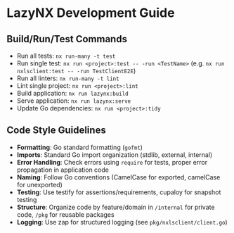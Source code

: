# LazyNX Development Guide

## Build/Run/Test Commands

- Run all tests: `nx run-many -t test`
- Run single test: `nx run <project>:test -- -run <TestName>` (e.g. `nx run nxlsclient:test -- -run TestClientE2E`)
- Run all linters: `nx run-many -t lint`
- Lint single project: `nx run <project>:lint`
- Build application: `nx run lazynx:build`
- Serve application: `nx run lazynx:serve`
- Update Go dependencies: `nx run <project>:tidy`

## Code Style Guidelines

- **Formatting**: Go standard formatting (`gofmt`)
- **Imports**: Standard Go import organization (stdlib, external, internal)
- **Error Handling**: Check errors using `require` for tests, proper error propagation in application code
- **Naming**: Follow Go conventions (CamelCase for exported, camelCase for unexported)
- **Testing**: Use testify for assertions/requirements, cupaloy for snapshot testing
- **Structure**: Organize code by feature/domain in `/internal` for private code, `/pkg` for reusable packages
- **Logging**: Use zap for structured logging (see `pkg/nxlsclient/client.go`)
